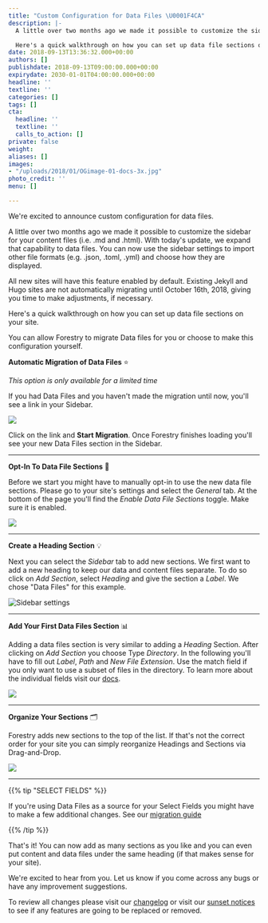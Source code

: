 ```yaml
---
title: "Custom Configuration for Data Files \U0001F4CA"
description: |-
  A little over two months ago we made it possible to customize the sidebar for your content files (i.e. .md and .html). With today's update we expand that capability to data files. You can now use the sidebar settings to import other file formats (e.g. .json, .toml, .yml) and choose how they are displayed.

  Here's a quick walkthrough on how you can set up data file sections on your site.
date: 2018-09-13T13:36:32.000+00:00
authors: []
publishdate: 2018-09-13T09:00:00.000+00:00
expirydate: 2030-01-01T04:00:00.000+00:00
headline: ''
textline: ''
categories: []
tags: []
cta:
  headline: ''
  textline: ''
  calls_to_action: []
private: false
weight: 
aliases: []
images:
- "/uploads/2018/01/OGimage-01-docs-3x.jpg"
photo_credit: ''
menu: []

---
```

We're excited to announce custom configuration for data files.

A little over two months ago we made it possible to customize the sidebar for your content files (i.e. .md and .html). With today's update, we expand that capability to data files. You can now use the sidebar settings to import other file formats (e.g. .json, .toml, .yml) and choose how they are displayed.

All new sites will have this feature enabled by default. Existing Jekyll and Hugo sites are not automatically migrating until October 16th, 2018, giving you time to make adjustments, if necessary.

Here's a quick walkthrough on how you can set up data file sections on your site.

You can allow Forestry to migrate Data files for you or choose to make this configuration yourself.

**Automatic Migration of Data Files** ⭐

_This option is only available for a limited time_

If you had Data Files and you haven't made the migration until now, you'll see a link in your Sidebar.

![](/uploads/2018/10/where-did-my-datafiles-go.png)

Click on the link and **Start Migration**. Once Forestry finishes loading you'll see your new Data Files section in the Sidebar.

***

**Opt-In To Data File Sections** 🔘

Before we start you might have to manually opt-in to use the new data file sections. Please go to your site's settings and select the _General_ tab. At the bottom of the page you'll find the _Enable Data File Sections_ toggle. Make sure it is enabled.

![](/uploads/2018/09/data-file-sections-fixed.png)

***

**Create a Heading Section** 💡

Next you can select the _Sidebar_ tab to add new sections. We first want to add a new heading to keep our data and content files separate. To do so click on _Add Section_, select _Heading_ and give the section a _Label_. We chose "Data Files" for this example.

![Sidebar settings](/uploads/2020/06/add-section.png "Add a new section in Forestry")

***

**Add Your First Data Files Section** 📊

Adding a data files section is very similar to adding a _Heading_ Section. After clicking on _Add Section_ you choose Type _Directory_. In the following you'll have to fill out _Label_, _Path_ and _New File Extension_. Use the match field if you only want to use a subset of files in the directory. To learn more about the individual fields visit our [docs](/docs/settings/content-sections/).

![](/uploads/2018/09/datafiles-setup-1.gif)

***

**Organize Your Sections** 🗂️

Forestry adds new sections to the top of the list. If that's not the correct order for your site you can simply reorganize Headings and Sections via Drag-and-Drop.

![](/uploads/2018/09/organize-sections.gif)

***

{{% tip "SELECT FIELDS" %}}

If you're using Data Files as a source for your Select Fields you might have to make a few additional changes. See our [migration guide](/docs/troubleshooting/migrate-select-fields-to-new-data-file-sections/)

{{% /tip %}}

That's it! You can now add as many sections as you like and you can even put content and data files under the same heading (if that makes sense for your site).

We're excited to hear from you. Let us know if you come across any bugs or have any improvement suggestions.

To review all changes please visit our [changelog](/docs/changelog/) or visit our [sunset notices](/docs/sunset/) to see if any features are going to be replaced or removed.